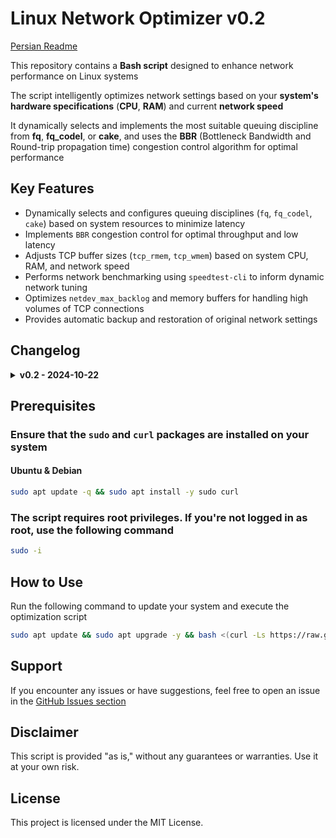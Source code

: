 # Linux Network Optimizer v0.2

[Persian Readme](./README_FA.md)

This repository contains a **Bash script** designed to enhance network performance on Linux systems

The script intelligently optimizes network settings based on your **system's hardware specifications** (**CPU**, **RAM**) and current **network speed**

It dynamically selects and implements the most suitable queuing discipline from **fq**, **fq_codel**, or **cake**, and uses the **BBR** (Bottleneck Bandwidth and Round-trip propagation time) congestion control algorithm for optimal performance

## Key Features

- Dynamically selects and configures queuing disciplines (`fq`, `fq_codel`, `cake`) based on system resources to minimize latency
- Implements `BBR` congestion control for optimal throughput and low latency
- Adjusts TCP buffer sizes (`tcp_rmem`, `tcp_wmem`) based on system CPU, RAM, and network speed
- Performs network benchmarking using `speedtest-cli` to inform dynamic network tuning
- Optimizes `netdev_max_backlog` and memory buffers for handling high volumes of TCP connections
- Provides automatic backup and restoration of original network settings

## Changelog

<details>
  <summary><strong>v0.2 - 2024-10-22</strong></summary>

### Added

- Introduced dynamic selection of queuing disciplines (`fq`, `fq_codel`, `cake`) based on system resources (RAM and CPU)
  - **Low-end systems**: Uses `fq_codel` for reduced latency
  - **Medium-end systems**: Uses `fq` for balanced performance
  - **High-end systems**: Uses `cake` for advanced queue management and optimal performance in high-traffic scenarios
- Improved TCP memory buffer and backlog settings:
  - Dynamically adjusts `rmem_max`, `wmem_max`, and `netdev_max_backlog` based on system resources (RAM and CPU)
- Enhanced network tuning based on network speed:
  - Automatically configures `tcp_rmem` and `tcp_wmem` for different network speeds to optimize throughput and reduce latency

### Changed

- Set default queuing discipline via `net.core.default_qdisc` dynamically based on system benchmarks
- Retained `bbr` as the default TCP congestion control algorithm for optimal throughput and low latency
- Updated sysctl logging mechanism to capture queuing discipline choices and dynamically tuned network settings

### Fixed

- Prevented redundant backup creation of `/sysctl.conf` if a backup already exists, streamlining the configuration process

### Other

- Improved inline comments and log messaging for better readability and tracking of dynamic system adjustments

</details>

## Prerequisites

### Ensure that the `sudo` and `curl` packages are installed on your system

#### Ubuntu & Debian

```bash
sudo apt update -q && sudo apt install -y sudo curl
```

### The script requires root privileges. If you're not logged in as root, use the following command

```bash
sudo -i
```

## How to Use

Run the following command to update your system and execute the optimization script

```bash
sudo apt update && sudo apt upgrade -y && bash <(curl -Ls https://raw.githubusercontent.com/develfishere/Linux_NetworkOptimizer/main/bbr.sh --ipv4)
```

## Support

If you encounter any issues or have suggestions, feel free to open an issue in the [GitHub Issues section](https://github.com/develfishere/Linux_NetworkOptimizer/issues)

## Disclaimer

This script is provided "as is," without any guarantees or warranties. Use it at your own risk.

## License

This project is licensed under the MIT License.
